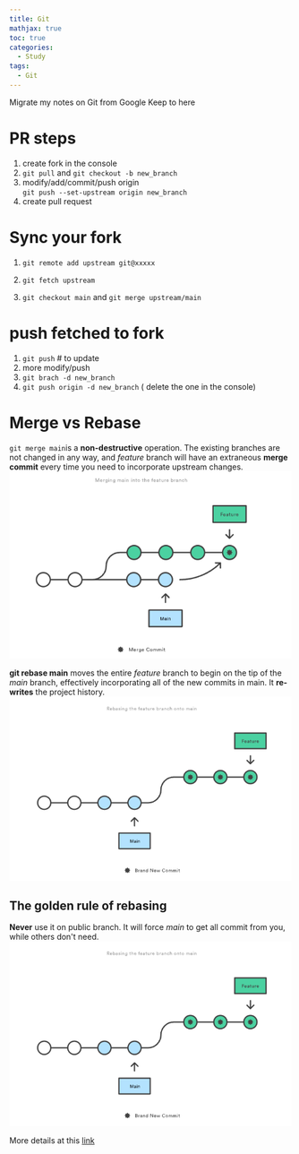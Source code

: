 ```yaml
---
title: Git
mathjax: true
toc: true
categories:
  - Study
tags:
  - Git
---
```


Migrate my notes on Git from Google Keep to here

# PR steps
1. create fork in the console
2. `git pull` and  `git checkout -b new_branch`
3. modify/add/commit/push origin  
`git push --set-upstream origin new_branch`
4. create pull request


# Sync your fork
1. `git remote add upstream git@xxxxx`

2. `git fetch upstream`
3. `git checkout main` and 
`git merge upstream/main`

# push fetched to fork
1. `git push` # to update 
2. more modify/push
3. `git brach -d new_branch`
4. `git push origin -d new_branch` ( delete the one in the console)

# Merge vs Rebase
`git merge main`is a **non-destructive** operation. The existing branches are not changed in any way, and *feature* branch will have an extraneous **merge commit** every time you need to incorporate upstream changes.   
![Alt text](/assets/images/24-02-21-Git_files/merge.png)  

**git rebase main** moves the entire *feature* branch to begin on the tip of the *main* branch, effectively incorporating all of the new commits in main. It **re-writes** the project history.  
![Alt text](/assets/images/24-02-21-Git_files/rebase.png)  
## The golden rule of rebasing
**Never** use it on public branch.
It will force *main* to get all commit from you, while others don't need. 
![Alt text](/assets/images/24-02-21-Git_files/rebase.png)  



More details at this [link](https://www.atlassian.com/git/tutorials/merging-vs-rebasing)
